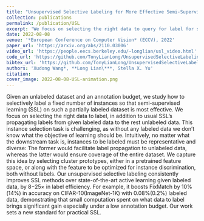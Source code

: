 ```yaml
---
title: "Unsupervised Selective Labeling for More Effective Semi-Supervised Learning"
collection: publications
permalink: /publication/USL
excerpt: 'We focus on selecting the right data to query for label for semi-supervised learning without any label or task information. Our method demonstrates that a small compute spent on careful labeled data selection brings big annotation efficiency.'
date: 2022-08-08
venue: '*European Conference on Computer Vision* (ECCV), 2022'
paper_url: 'https://arxiv.org/abs/2110.03006'
video_url: 'https://people.eecs.berkeley.edu/~longlian/usl_video.html'
code_url: 'https://github.com/TonyLianLong/UnsupervisedSelectiveLabeling'
bibtex_url: 'https://github.com/TonyLianLong/UnsupervisedSelectiveLabeling#citation'
authors: 'Xudong Wang*, **Long Lian\***, Stella X. Yu'
citation:
cover_image: 2022-08-08-USL-animation.png
---
```

Given an unlabeled dataset and an annotation budget, we study how to selectively label a fixed number of instances so that semi-supervised learning (SSL) on such a partially labeled dataset is most effective. We focus on selecting the right data to label, in addition to usual SSL’s propagating labels from given labeled data to the rest unlabeled data. This instance selection task is challenging, as without any labeled data we don’t know what the objective of learning should be. Intuitively, no matter what the downstream task is, instances to be labeled must be representative and diverse: The former would facilitate label propagation to unlabeled data, whereas the latter would ensure coverage of the entire dataset. We capture this idea by selecting cluster prototypes, either in a pretrained feature space, or along with the feature to be optimized for instance discrimination, both without labels. Our unsupervised selective labeling consistently improves SSL methods over state-of-the-art active learning given labeled data, by 8−25× in label efficiency. For example, it boosts FixMatch by 10%(14%) in accuracy on CIFAR-10(ImageNet-1K) with 0.08%(0.2%) labeled data, demonstrating that small computation spent on what data to label brings significant gain especially under a low annotation budget. Our work sets a new standard for practical SSL.
